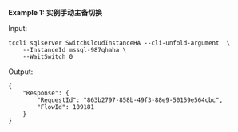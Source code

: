**Example 1: 实例手动主备切换**



Input: 

```
tccli sqlserver SwitchCloudInstanceHA --cli-unfold-argument  \
    --InstanceId mssql-987qhaha \
    --WaitSwitch 0
```

Output: 
```
{
    "Response": {
        "RequestId": "863b2797-858b-49f3-88e9-50159e564cbc",
        "FlowId": 109181
    }
}
```

